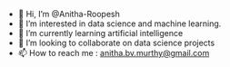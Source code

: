 - 👋 Hi, I’m @Anitha-Roopesh
- 👀 I’m interested in data science and machine learning.
- 🌱 I’m currently learning artificial intelligence
- 💞️ I’m looking to collaborate on data science projects
- 📫 How to reach me : anitha.bv.murthy@gmail.com

<!---
Anitha-Roopesh/Anitha-Roopesh is a ✨ special ✨ repository because its `README.md` (this file) appears on your GitHub profile.
You can click the Preview link to take a look at your changes.
--->
